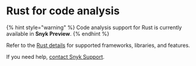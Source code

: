 # Rust for code analysis

{% hint style="warning" %}
Code analysis support for Rust is currently available in **Snyk Preview**.&#x20;
{% endhint %}

Refer to the [Rust details](./) for supported frameworks, libraries, and features.

If you need help, [contact Snyk Support](https://support.snyk.io/).
